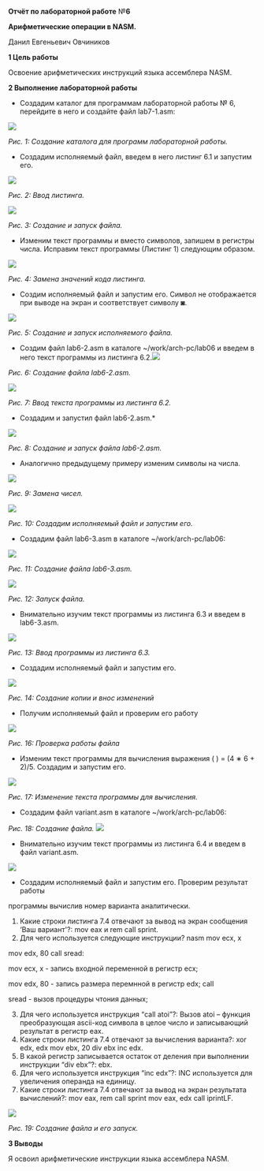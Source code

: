 ﻿**Отчёт по лабораторной работе** №**6** 

**Арифметические операции в NASM.** 

Данил Евгеньевич Овчиников 

**1  Цель работы** 

Освоение арифметических инструкций языка ассемблера NASM. 

**2  Выполнение лабораторной работы** 

- Создадим каталог для программам лабораторной работы № 6, перейдите в него и создайте файл lab7-1.asm: 

![](Aspose.Words.f8deed6e-0dec-44f7-b2a6-f4771e737fd5.001.png)

*Рис. 1: Создание каталога для программ лабораторной работы.* 

- Создадим исполняемый файл, введем в него листинг 6.1 и запустим его. 

![](Aspose.Words.f8deed6e-0dec-44f7-b2a6-f4771e737fd5.002.jpeg)

*Рис. 2: Ввод листинга.* 

![](Aspose.Words.f8deed6e-0dec-44f7-b2a6-f4771e737fd5.003.png)

*Рис. 3: Создание и запуск файла.* 

- Изменим текст программы и вместо символов, запишем в регистры числа. Исправим текст программы (Листинг 1) следующим образом. 

![](Aspose.Words.f8deed6e-0dec-44f7-b2a6-f4771e737fd5.004.jpeg)

*Рис. 4: Замена значений кода листинга.* 

- Создим исполняемый файл и запустим его. Символ не отображается при выводе на экран и соответствует символу ◙. 

![](Aspose.Words.f8deed6e-0dec-44f7-b2a6-f4771e737fd5.005.png)

*Рис. 5: Создание и запуск исполняемого файла.* 

- Создим файл lab6-2.asm в каталоге ~/work/arch-pc/lab06 и введем в него текст программы из листинга 6.2.![](Aspose.Words.f8deed6e-0dec-44f7-b2a6-f4771e737fd5.006.png)

*Рис. 6: Создание файла lab6-2.asm.* 

![](Aspose.Words.f8deed6e-0dec-44f7-b2a6-f4771e737fd5.007.png)

*Рис. 7: Ввод текста программы из листинга 6.2.* 

- Создадим и запустил файл lab6-2.asm.* 

![](Aspose.Words.f8deed6e-0dec-44f7-b2a6-f4771e737fd5.008.png)

*Рис. 8: Создание и запуск файла lab6-2.asm.*  

- Аналогично предыдущему примеру изменим символы на числа.  

![](Aspose.Words.f8deed6e-0dec-44f7-b2a6-f4771e737fd5.009.png)

*Рис. 9: Замена чисел.* 

![](Aspose.Words.f8deed6e-0dec-44f7-b2a6-f4771e737fd5.010.png)

*Рис. 10: Создадим исполняемый файл и запустим его.* 

- Создадим файл lab6-3.asm в каталоге ~/work/arch-pc/lab06: 

![](Aspose.Words.f8deed6e-0dec-44f7-b2a6-f4771e737fd5.011.png)

*Рис. 11: Создание файла lab6-3.asm.* 

![](Aspose.Words.f8deed6e-0dec-44f7-b2a6-f4771e737fd5.012.png)

*Рис. 12: Запуск файла.* 

- Внимательно изучим текст программы из листинга 6.3 и введем в lab6-3.asm.

![](Aspose.Words.f8deed6e-0dec-44f7-b2a6-f4771e737fd5.013.jpeg)

*Рис. 13: Ввод программы из листинга 6.3.* 

- Создадим исполняемый файл и запустим его. 

![](Aspose.Words.f8deed6e-0dec-44f7-b2a6-f4771e737fd5.014.png)

*Рис. 14: Создание копии и внос изменений* 

- Получим исполняемый файл и проверим его работу 

![](Aspose.Words.f8deed6e-0dec-44f7-b2a6-f4771e737fd5.015.png)

*Рис. 16: Проверка работы файла* 

- Изменим текст программы для вычисления выражения  ( ) = (4 ∗ 6 + 2)/5. Создадим и запустим его. 

![](Aspose.Words.f8deed6e-0dec-44f7-b2a6-f4771e737fd5.016.jpeg)

*Рис. 17: Изменение текста программы для вычисления.* 

- Создадим файл variant.asm в каталоге ~/work/arch-pc/lab06: 

*Рис. 18: Создание файла. ![](Aspose.Words.f8deed6e-0dec-44f7-b2a6-f4771e737fd5.017.png)*

- Внимательно изучим текст программы из листинга 6.4 и введем в файл variant.asm. 

![](Aspose.Words.f8deed6e-0dec-44f7-b2a6-f4771e737fd5.018.jpeg)

- Создадим исполняемый файл и запустим его. Проверим результат работы 

программы вычислив номер варианта аналитически. 

1. Какие строки листинга 7.4 отвечают за вывод на экран сообщения ‘Ваш вариант'?: mov eax и rem call sprint. 
1. Для чего используется следующие инструкции? nasm mov ecx, x 

mov edx, 80 call sread:  

mov ecx, x - запись входной переменной в регистр ecx; 

mov edx, 80 - запись размера перемнной в регистр edx; call 

sread - вызов процедуры чтония данных; 

3. Для чего используется инструкция “call atoi”?: Вызов atoi – функция преобразующая ascii-код символа в целое число и записывающий результат в регистр eax. 
3. Какие строки листинга 7.4 отвечают за вычисления варианта?: xor edx, edx mov ebx, 20 div ebx inc edx.  
3. В какой регистр записывается остаток от деления при выполнении инструкции “div ebx”?:  ebx. 
3. Для чего используется инструкция “inc edx”?: INC используется для увеличения операнда на единицу. 
3. Какие строки листинга 7.4 отвечают за вывод на экран результата вычислений?: mov eax, rem call sprint mov eax, edx call iprintLF. 

![](Aspose.Words.f8deed6e-0dec-44f7-b2a6-f4771e737fd5.019.png)

*Рис. 19: Создание файла и его запуск.* 

**3  Выводы** 

Я освоил арифметические инструкции языка ассемблера NASM. 
